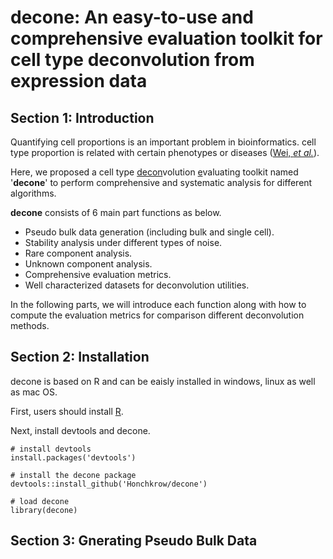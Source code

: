 # **decone**: An easy-to-use and comprehensive evaluation toolkit for cell type deconvolution from expression data

## Section 1: Introduction
Quantifying cell proportions is an important problem in bioinformatics. cell type proportion is related with certain phenotypes or diseases ([Wei, *et al.*](https://doi.org/10.1093/bib/bbab362)).

Here, we proposed a cell type <u>decon</u>volution <u>e</u>valuating toolkit named '**decone**' to perform comprehensive and systematic analysis for different algorithms.

**decone** consists of 6 main part functions as below.
- Pseudo bulk data generation (including bulk and single cell).
- Stability analysis under different types of noise.
- Rare component analysis.
- Unknown component analysis.
- Comprehensive evaluation metrics.
- Well characterized datasets for deconvolution utilities.

In the following parts, we will introduce each function along with how to compute the evaluation metrics for comparison different deconvolution methods.

## Section 2: Installation

decone is based on R and can be eaisly installed in windows, linux as well as mac OS.

First, users should install [R](https://www.r-project.org/).

Next, install devtools and decone.

```
# install devtools
install.packages('devtools')

# install the decone package
devtools::install_github('Honchkrow/decone')

# load decone
library(decone)
```

## Section 3: Gnerating Pseudo Bulk Data
